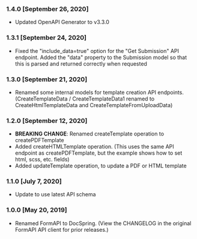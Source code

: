 ### 1.4.0 [September 26, 2020]

- Updated OpenAPI Generator to v3.3.0

### 1.3.1 [September 24, 2020]

- Fixed the "include_data=true" option for the "Get Submission" API endpoint. Added the "data" property to the Submission model so that this is parsed and returned correctly when requested

### 1.3.0 [September 21, 2020]

- Renamed some internal models for template creation API endpoints. (CreateTemplateData / CreateTemplateData1 renamed to CreateHtmlTemplateData and CreateTemplateFromUploadData)

### 1.2.0 [September 12, 2020]

- **BREAKING CHANGE**: Renamed createTemplate operation to createPDFTemplate
- Added createHTMLTemplate operation. (This uses the same API endpoint as createPDFTemplate, but the example shows how to set html, scss, etc. fields)
- Added updateTemplate operation, to update a PDF or HTML template

### 1.1.0 [July 7, 2020]

- Update to use latest API schema

### 1.0.0 [May 20, 2019]

- Renamed FormAPI to DocSpring. (View the CHANGELOG in the original FormAPI API client for prior releases.)
